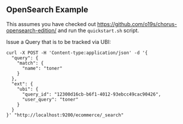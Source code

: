 ## OpenSearch Example

This assumes you have checked out https://github.com/o19s/chorus-opensearch-edition/ and run the `quickstart.sh` script.

Issue a Query that is to be tracked via UBI:
  
```
curl -X POST -H 'Content-type:application/json' -d '{
  "query": {
    "match": {
      "name": "toner"
    }
  },
  "ext": {
    "ubi": {
      "query_id": "12300d16cb-b6f1-4012-93ebcc49cac90426",
      "user_query": "toner"
    }
  }
}' "http://localhost:9200/ecommerce/_search"
```
